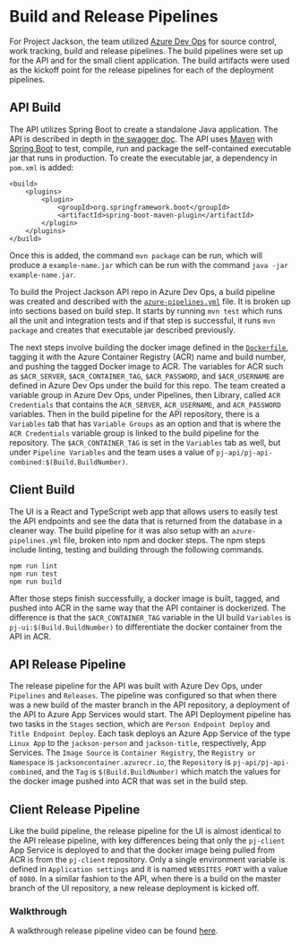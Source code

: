 # Build and Release Pipelines

For Project Jackson, the team utilized [Azure Dev Ops](https://azure.microsoft.com/en-us/services/devops/) for source control, work tracking, build and release pipelines. The build pipelines were set up for the API and for the small client application. The build artifacts were used as the kickoff point for the release pipelines for each of the deployment pipelines.

## API Build

The API utilizes Spring Boot to create a standalone Java application. The API is described in depth in [the swagger doc](../swagger.yml). The API uses [Maven](https://maven.apache.org/) with [Spring Boot](https://docs.spring.io/spring-boot/docs/current-SNAPSHOT/reference/htmlsingle/) to test, compile, run and package the self-contained executable jar that runs in production. To create the executable jar, a dependency in `pom.xml` is added:

```
<build>
    <plugins>
        <plugin>
            <groupId>org.springframework.boot</groupId>
            <artifactId>spring-boot-maven-plugin</artifactId>
        </plugin>
    </plugins>
</build>
```
Once this is added, the command `mvn package` can be run, which will produce a `example-name.jar` which can be run with the command `java -jar example-name.jar`. 

To build the Project Jackson API repo in Azure Dev Ops, a build pipeline was created and described with the [`azure-pipelines.yml`](../azure-pipelines.yml) file. It is broken up into sections based on build step. It starts by running `mvn test` which runs all the unit and integration tests and if that step is successful, it runs `mvn package` and creates that executable jar described previously. 

The next steps involve building the docker image defined in the [`Dockerfile`](../Dockerfile), tagging it with the Azure Container Registry (ACR) name and build number, and pushing the tagged Docker image to ACR. The variables for ACR such as `$ACR_SERVER`, `$ACR_CONTAINER_TAG`, `$ACR_PASSWORD`, and `$ACR_USERNAME` are defined in Azure Dev Ops under the build for this repo. The team created a variable group in Azure Dev Ops, under Pipelines, then Library, called `ACR Credentials` that contains the `ACR_SERVER`, `ACR_USERNAME`, and `ACR_PASSWORD` variables. Then in the build pipeline for the API repository, there is a `Variables` tab that has `Variable Groups` as an option and that is where the `ACR Credentials` variable group is linked to the build pipeline for the repository. The `$ACR_CONTAINER_TAG` is set in the `Variables` tab as well, but under `Pipeline Variables` and the team uses a value of `pj-api/pj-api-combined:$(Build.BuildNumber)`.  

## Client Build

The UI is a React and TypeScript web app that allows users to easily test the API endpoints and see the data that is returned from the database in a cleaner way. The build pipeline for it was also setup with an `azure-pipelines.yml` file, broken into npm and docker steps. The npm steps include linting, testing and building through the following commands.
```
npm run lint
npm run test
npm run build
```

After those steps finish successfully, a docker image is built, tagged, and pushed into ACR in the same way that the API container is dockerized. The difference is that the `$ACR_CONTAINER_TAG` variable in the UI build `Variables` is `pj-ui:$(Build.BuildNumber)` to differentiate the docker container from the API in ACR.


## API Release Pipeline

The release pipeline for the API was built with Azure Dev Ops, under `Pipelines` and `Releases`. The pipeline was configured so that when there was a new build of the master branch in the API repository, a deployment of the API to Azure App Services would start. The API Deployment pipeline has two tasks in the `Stages` section, which are `Person Endpoint Deploy` and `Title Endpoint Deploy`. Each task deploys an Azure App Service of the type `Linux App` to the `jackson-person` and `jackson-title`, respectively, App Services. The `Image Source` is `Container Registry`, the `Registry or Namespace` is `jacksoncontainer.azurecr.io`, the `Repository` is `pj-api/pj-api-combined`, and the `Tag` is `$(Build.BuildNumber)` which match the values for the docker image pushed into ACR that was set in the build step. 

## Client Release Pipeline

Like the build pipeline, the release pipeline for the UI is almost identical to the API release pipeline, with key differences being that only the `pj-client` App Service is deployed to and that the docker image being pulled from ACR is from the `pj-client` repository. Only a single environment variable is defined in `Application settings` and it is named `WEBSITES_PORT` with a value of `8080`. In a similar fashion to the API, when there is a build on the master branch of the UI repository, a new release deployment is kicked off.


### Walkthrough

A walkthrough release pipeline video can be found [here](https://msit.microsoftstream.com/video/9dab7948-d167-4ec1-b210-bc07f81a1d25).